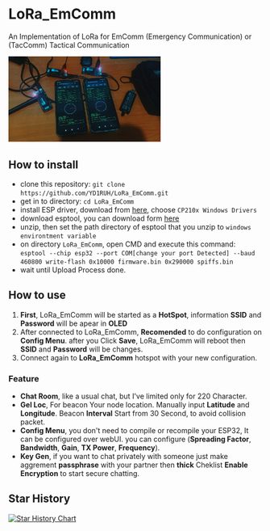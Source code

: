 # LoRa_EmComm
An Implementation of LoRa for EmComm (Emergency Communication) or (TacComm) Tactical Communication

<p>
  <img src="https://github.com/YD1RUH/LoRa_EmComm/blob/main/image.jpg?raw=true" alt="LoRa_EmComm" width="60%">
</p>

## How to install
- clone this repository: `git clone https://github.com/YD1RUH/LoRa_EmComm.git`
- get in to directory: `cd LoRa_EmComm`
- install ESP driver, download from [here](https://www.silabs.com/developer-tools/usb-to-uart-bridge-vcp-drivers?tab=downloads), choose `CP210x Windows Drivers`
- download esptool, you can download form [here](https://github.com/espressif/esptool/releases)
- unzip, then set the path directory of esptool that you unzip to `windows environtment variable`
- on directory `LoRa_EmComm`, open CMD and execute this command: `esptool --chip esp32 --port COM[change your port Detected] --baud 460800 write-flash 0x10000 firmware.bin 0x290000 spiffs.bin`
- wait until Upload Process done.

## How to use
1. **First**, LoRa_EmComm will be started as a **HotSpot**, information **SSID** and **Password** will be apear in **OLED**
2. After connected to LoRa_EmComm, **Recomended** to do configuration on **Config Menu**. after you Click **Save**, LoRa_EmComm will reboot then **SSID** and **Password** will be changes.
3. Connect again to **LoRa_EmComm** hotspot with your new configuration.

### Feature
- **Chat Room**, like a usual chat, but I've limited only for 220 Character.
- **Gel Loc**, For beacon Your node location. Manually input **Latitude** and **Longitude**. Beacon **Interval** Start from 30 Second, to avoid collision packet.
- **Config Menu**, you don't need to compile or recompile your ESP32, It can be configured over webUI. you can configure (**Spreading Factor**, **Bandwidth**, **Gain**, **TX Power**, **Frequency**).
- **Key Gen**, if you want to chat privately with someone just make aggrement **passphrase** with your partner then **thick** Cheklist **Enable Encryption** to start secure chatting.

## Star History

[![Star History Chart](https://api.star-history.com/svg?repos=YD1RUH/LoRa_EmComm&type=Date)](https://www.star-history.com/#YD1RUH/LoRa_EmComm&Date)
